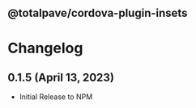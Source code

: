 
@totalpave/cordova-plugin-insets
--------------------------------

# Changelog

## 0.1.5 (April 13, 2023)

- Initial Release to NPM
